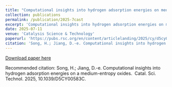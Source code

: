 ```yaml
---
title: "Computational insights into hydrogen adsorption energies on medium-entropy oxides"
collection: publications
permalink: /publication/2025-7cast
excerpt: 'Computational insights into hydrogen adsorption energies on medium-entropy oxides'
date: 2025-07-11
venue: 'Catalysis Science & Technology'
paperurl: 'https://pubs.rsc.org/en/content/articlelanding/2025/cy/d5cy00583c'
citation: 'Song, H.; Jiang, D.-e. Computational insights into hydrogen adsorption energies on a medium-entropy oxides.  Catal. Sci. Technol. 2025, 10.1039/D5CY00583C.'
---
```



[Download paper here](/files/2025-7cast.pdf)

Recommended citation: Song, H.; Jiang, D.-e. Computational insights into hydrogen adsorption energies on a medium-entropy oxides.  Catal. Sci. Technol. 2025, 10.1039/D5CY00583C.

